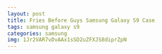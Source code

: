 ```yaml
---
layout: post
title: Fries Before Guys Samsung Galaxy S9 Case
tags: samsung galaxy s9
categories: samsung
img: 1Jr2VAR7vDvAAx1sSD2uZFXJS8diprZpN
---
```

